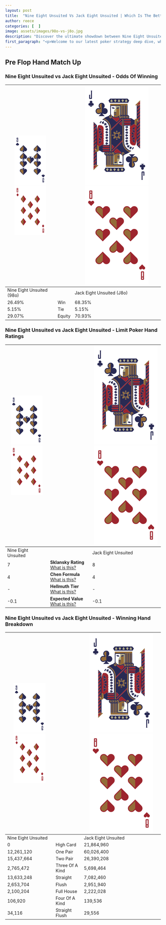 ```yaml
---
layout: post
title:  "Nine Eight Unsuited Vs Jack Eight Unsuited | Which Is The Better Hand In Poker? A Complete Guide"
author: reece
categories: [  ]
image: assets/images/98o-vs-j8o.jpg
description: "Discover the ultimate showdown between Nine Eight Unsuited and Jack Eight Unsuited in poker! Uncover the odds, strategies, and scenarios where one hand triumphs over the other. Get ready to up your poker game with this thrilling analysis."
first_paragraph: "<p>Welcome to our latest poker strategy deep dive, where we're pitting two distinct hands against each other in a high-stakes showdown: Nine Eight Unsuited vs Jack Eight Unsuited.</p><p>In the dynamic world of poker, every decision counts, and knowing which hand holds the upper hand is key to your success at the table.</p><p>In this article, we'll dissect these two hands, explore the scenarios where one dominates the other, and equip you with the knowledge to make strategic choices that can tip the odds in your favor.</p><p>Get ready to unravel the intriguing dynamics of these poker hands and elevate your game to new heights.</p>"
---
```




[comment]: # (sp0)

## Pre Flop Hand Match Up

<div class="table hand-ratings" markdown="1"> 



### Nine Eight Unsuited vs Jack Eight Unsuited - Odds Of Winning


    
| ![image info](assets/images/hand1/9.png) ![image info](assets/images/hand1/8o.png) |  | ![image info](assets/images/hand2/J.png) ![image info](assets/images/hand2/8o.png) |
| -------- | -------- | -------- |
| Nine Eight Unsuited (98o) |  | Jack Eight Unsuited (J8o) |
| 26.49% | Win | 68.35% |
| 5.15% | Tie | 5.15% |
| 29.07% | Equity | 70.93% |




[comment]: # (sp1)



### Nine Eight Unsuited vs Jack Eight Unsuited - Limit Poker Hand Ratings


    
| ![image info](assets/images/hand1/9.png) ![image info](assets/images/hand1/8o.png) |  | ![image info](assets/images/hand2/J.png) ![image info](assets/images/hand2/8o.png) |
| -------- | -------- | -------- |
| Nine Eight Unsuited |  | Jack Eight Unsuited |
| 7 | **Sklansky Rating** [What is this?](/sklansky-rating-explained) | 8 |
| 4 | **Chen Formula** [What is this?](/chen-formula-explained) | 4 |
| - | **Hellmuth Tier** [What is this?](/Hellmuth-tier-explained) | - |
| -0.1 | **Expected Value** [What is this?](/expected-value-explained) | -0.1 |




[comment]: # (sp2)



### Nine Eight Unsuited vs Jack Eight Unsuited - Winning Hand Breakdown


    
| ![image info](assets/images/hand1/9.png) ![image info](assets/images/hand1/8o.png) |  | ![image info](assets/images/hand2/J.png) ![image info](assets/images/hand2/8o.png) |
| -------- | -------- | -------- |
| Nine Eight Unsuited |  | Jack Eight Unsuited |
| 0 | High Card | 21,864,960 |
| 12,261,120 | One Pair | 60,026,400 |
| 15,437,664 | Two Pair | 26,390,208 |
| 2,765,472 | Three Of A Kind | 5,698,464 |
| 13,633,248 | Straight | 7,082,460 |
| 2,653,704 | Flush | 2,951,940 |
| 2,100,204 | Full House | 2,222,028 |
| 106,920 | Four Of A Kind | 139,536 |
| 34,116 | Straight Flush | 29,556 |




[comment]: # (sp3)



</div>

[comment]: # (sp4)



[comment]: # (sp5)

